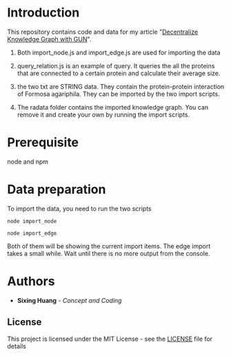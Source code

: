 

# Introduction

  

This repository contains code and data for my article "[Decentralize Knowledge Graph  with GUN](https://dgg32.medium.com/decentralize-knowledge-graph-with-gun-9e4b0b10a400)".

1. Both import_node.js and import_edge.js are used for importing the data


2. query_relation.js is an example of query. It queries the all the proteins that are connected to a certain protein and calculate their average size. 

3. the two txt are STRING data. They contain the protein-protein interaction of Formosa agariphila. They can be imported by the two import scripts.

4. The radata folder contains the imported knowledge graph. You can remove it and create your own by running the import scripts.


# Prerequisite

node and npm

# Data preparation

To import the data, you need to run the two scripts

```console
node import_node

node import_edge
```

Both of them will be showing the current import items. The edge import takes a small while. Wait until there is no more output from the console.



# Authors

*  **Sixing Huang** - *Concept and Coding*

  

## License

  

This project is licensed under the MIT License - see the [LICENSE](LICENSE) file for details
